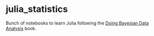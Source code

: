 # julia_statistics
Bunch of notebooks to learn Julia following the [Doing Bayesian Data Analysis](http://doingbayesiandataanalysis.blogspot.com) book.

